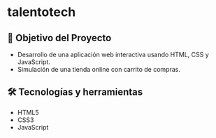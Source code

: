 # talentotech

## 🎯 Objetivo del Proyecto
- Desarrollo de una aplicación web interactiva usando HTML, CSS y JavaScript.
- Simulación de una tienda online con carrito de compras.

## 🛠️ Tecnologías y herramientas
- HTML5
- CSS3
- JavaScript
